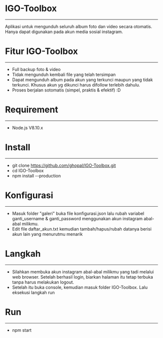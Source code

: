 # IGO-Toolbox
-----
Aplikasi untuk mengunduh seluruh album foto dan video secara otomatis. Hanya dapat digunakan pada akun media sosial instagram.

# Fitur IGO-Toolbox
-----
- Full backup foto & video
- Tidak mengunduh kembali file yang telah tersimpan
- Dapat mengunduh album pada akun yang terkunci maupun yang tidak terkunci. Khusus akun yg dikunci harus difollow terlebih dahulu.
- Proses berjalan sotomatis (simpel, praktis & efektif) :D

# Requirement
-----
- Node.js V8.10.x

# Install 
-----
- git clone https://github.com/ghopal/IGO-Toolbox.git
- cd IGO-Toolbox
- npm install --production

# Konfigurasi 
-----
- Masuk folder "galeri" buka file konfigurasi.json lalu rubah variabel ganti_username & ganti_password menggunakan akun instagram abal-abal milikmu.
- Edit file daftar_akun.txt kemudian tambah/hapus/rubah datanya berisi akun lain yang menurutmu menarik

# Langkah 
-----
- Silahkan membuka akun instagram abal-abal milikmu yang tadi melalui web browser. Setelah berhasil login, biarkan halaman itu tetap terbuka tanpa harus melakukan logout.
- Setelah itu buka console, kemudian masuk folder IGO-Toolbox. Lalu eksekusi langkah run

# Run
----
- npm start
